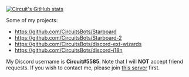 [![Circuit's GitHub stats](https://github-readme-stats.vercel.app/api?username=CircuitSacul&show_icons=true&theme=dracula)](https://github.com/anuraghazra/github-readme-stats)

Some of my projects:
 - https://github.com/CircuitsBots/Starboard
 - https://github.com/CircuitsBots/Starboard-2
 - https://github.com/CircuitsBots/discord-ext-wizards
 - https://github.com/CircuitsBots/discord-i18n

My Discord username is **Circuit#5585**. Note that I will **NOT** accept friend requests. If you wish to contact me, please join [this server](https://discord.gg/dGAzZDaTS9) first.
